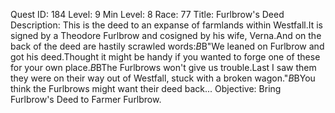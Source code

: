 Quest ID: 184
Level: 9
Min Level: 8
Race: 77
Title: Furlbrow's Deed
Description: This is the deed to an expanse of farmlands within Westfall.It is signed by a Theodore Furlbrow and cosigned by his wife, Verna.And on the back of the deed are hastily scrawled words:$B$B"We leaned on Furlbrow and got his deed.Thought it might be handy if you wanted to forge one of these for your own place.$B$BThe Furlbrows won't give us trouble.Last I saw them they were on their way out of Westfall, stuck with a broken wagon."$B$BYou think the Furlbrows might want their deed back...
Objective: Bring Furlbrow's Deed to Farmer Furlbrow.
